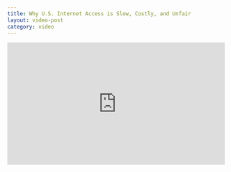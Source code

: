 ```yaml
---
title: Why U.S. Internet Access is Slow, Costly, and Unfair
layout: video-post
category: video
---
```

<div class="video">
<iframe src="http://player.vimeo.com/video/59236702?title=0&amp;byline=0&amp;portrait=0" width="500" height="281" frameborder="0" webkitAllowFullScreen mozallowfullscreen allowFullScreen></iframe>
</div>